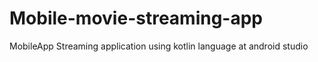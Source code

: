 # Mobile-movie-streaming-app
MobileApp Streaming application using kotlin language at android studio
